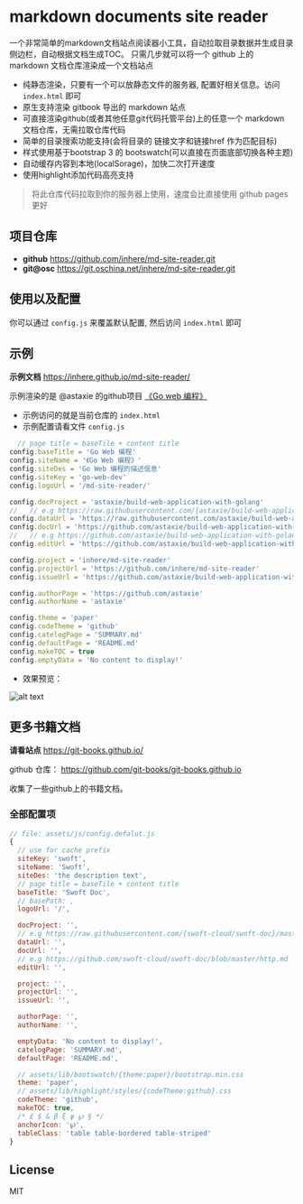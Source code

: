# markdown documents site reader

一个非常简单的markdown文档站点阅读器小工具，自动拉取目录数据并生成目录侧边栏，自动根据文档生成TOC。
只需几步就可以将一个 github 上的 markdown 文档仓库渲染成一个文档站点

- 纯静态渲染，只要有一个可以放静态文件的服务器, 配置好相关信息。访问 `index.html` 即可
- 原生支持渲染 gitbook 导出的 markdown 站点
- 可直接渲染github(或者其他任意git代码托管平台)上的任意一个 markdown 文档仓库，无需拉取仓库代码
- 简单的目录搜索功能支持(会将目录的 链接文字和链接href 作为匹配目标)
- 样式使用基于bootstrap 3 的 bootswatch(可以直接在页面底部切换各种主题)
- 自动缓存内容到本地(localSorage)，加快二次打开速度
- 使用highlight添加代码高亮支持

> 将此仓库代码拉取到你的服务器上使用，速度会比直接使用 github pages更好

## 项目仓库

- **github** https://github.com/inhere/md-site-reader.git
- **git@osc** https://git.oschina.net/inhere/md-site-reader.git

## 使用以及配置

你可以通过 `config.js` 来覆盖默认配置, 然后访问 `index.html` 即可

## 示例

**示例文档** https://inhere.github.io/md-site-reader/

示例渲染的是 @astaxie 的github项目 [《Go web 编程》](https://github.com/astaxie/build-web-application-with-golang)

- 示例访问的就是当前仓库的 `index.html`
- 示例配置请看文件 `config.js`

```js
  // page title = baseTile + content title
config.baseTitle = 'Go Web 编程'
config.siteName = '《Go Web 编程》'
config.siteDes = 'Go Web 编程的描述信息'
config.siteKey = 'go-web-dev'
config.logoUrl = '/md-site-reader/'

config.docProject = 'astaxie/build-web-application-with-golang'
//   // e.g https://raw.githubusercontent.com/{astaxie/build-web-application-with-golang}/master/{beanfactory.md}
config.dataUrl = 'https://raw.githubusercontent.com/astaxie/build-web-application-with-golang/master/zh/'
config.docUrl = 'https://github.com/astaxie/build-web-application-with-golang'
//   // e.g https://github.com/astaxie/build-web-application-with-golang/edit/master/http.md
config.editUrl = 'https://github.com/astaxie/build-web-application-with-golang/edit/master'

config.project = 'inhere/md-site-reader'
config.projectUrl = 'https://github.com/inhere/md-site-reader'
config.issueUrl = 'https://github.com/astaxie/build-web-application-with-golang/issues'

config.authorPage = 'https://github.com/astaxie'
config.authorName = 'astaxie'

config.theme = 'paper'
config.codeTheme = 'github'
config.catelogPage = 'SUMMARY.md'
config.defaultPage = 'README.md'
config.makeTOC = true
config.emptyData = 'No content to display!'
```

- 效果预览：

![alt text](assets/images/20170916-115623.jpg "example")

## 更多书籍文档

**请看站点** https://git-books.github.io/

github 仓库： https://github.com/git-books/git-books.github.io

收集了一些github上的书籍文档。 

### 全部配置项

```js
// file: assets/js/config.defalut.js
{
  // use for cache prefix
  siteKey: 'swoft',
  siteName: 'Swoft',
  siteDes: 'the description text',
  // page title = baseTile + content title
  baseTitle: 'Swoft Doc',
  // basePath: ,
  logoUrl: '/',

  docProject: '',
  // e.g https://raw.githubusercontent.com/{swoft-cloud/swoft-doc}/master/{beanfactory.md}
  dataUrl: '',
  docUrl: '',
  // e.g https://github.com/swoft-cloud/swoft-doc/blob/master/http.md
  editUrl: '',

  project: '',
  projectUrl: '',
  issueUrl: '',

  authorPage: '',
  authorName: '',

  emptyData: 'No content to display!',
  catelogPage: 'SUMMARY.md',
  defaultPage: 'README.md',

  // assets/lib/bootswatch/{theme:paper}/bootstrap.min.css
  theme: 'paper',
  // assets/lib/highlight/styles/{codeTheme:github}.css
  codeTheme: 'github',
  makeTOC: true,
  /* £ $ & β ξ ψ ℘ § */
  anchorIcon: '℘',
  tableClass: 'table table-bordered table-striped'
}
```

## License

MIT
